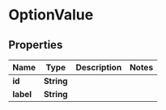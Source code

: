 

# OptionValue


## Properties

| Name | Type | Description | Notes |
|------------ | ------------- | ------------- | -------------|
|**id** | **String** |  |  |
|**label** | **String** |  |  |




